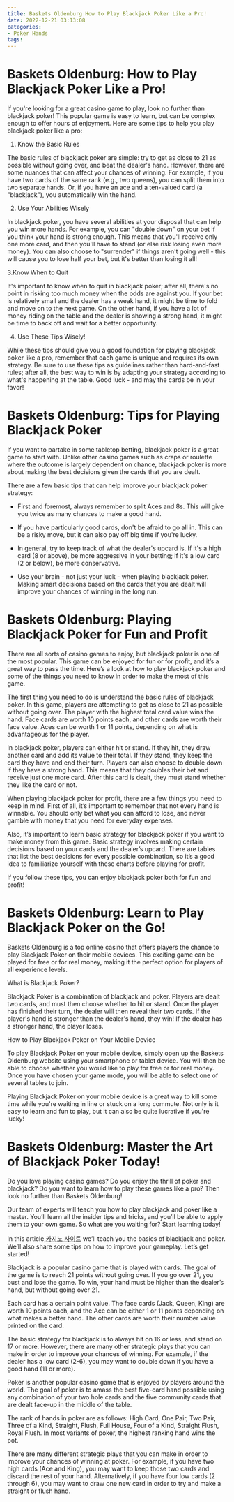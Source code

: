 ```yaml
---
title: Baskets Oldenburg How to Play Blackjack Poker Like a Pro!
date: 2022-12-21 03:13:08
categories:
- Poker Hands
tags:
---
```



#  Baskets Oldenburg: How to Play Blackjack Poker Like a Pro!

If you're looking for a great casino game to play, look no further than blackjack poker! This popular game is easy to learn, but can be complex enough to offer hours of enjoyment. Here are some tips to help you play blackjack poker like a pro:

1. Know the Basic Rules

The basic rules of blackjack poker are simple: try to get as close to 21 as possible without going over, and beat the dealer's hand. However, there are some nuances that can affect your chances of winning. For example, if you have two cards of the same rank (e.g., two queens), you can split them into two separate hands. Or, if you have an ace and a ten-valued card (a "blackjack"), you automatically win the hand.

2. Use Your Abilities Wisely

In blackjack poker, you have several abilities at your disposal that can help you win more hands. For example, you can "double down" on your bet if you think your hand is strong enough. This means that you'll receive only one more card, and then you'll have to stand (or else risk losing even more money). You can also choose to "surrender" if things aren't going well - this will cause you to lose half your bet, but it's better than losing it all!

3.Know When to Quit

It's important to know when to quit in blackjack poker; after all, there's no point in risking too much money when the odds are against you. If your bet is relatively small and the dealer has a weak hand, it might be time to fold and move on to the next game. On the other hand, if you have a lot of money riding on the table and the dealer is showing a strong hand, it might be time to back off and wait for a better opportunity.

4. Use These Tips Wisely!

While these tips should give you a good foundation for playing blackjack poker like a pro, remember that each game is unique and requires its own strategy. Be sure to use these tips as guidelines rather than hard-and-fast rules; after all, the best way to win is by adapting your strategy according to what's happening at the table. Good luck - and may the cards be in your favor!

#  Baskets Oldenburg: Tips for Playing Blackjack Poker

If you want to partake in some tabletop betting, blackjack poker is a great game to start with. Unlike other casino games such as craps or roulette where the outcome is largely dependent on chance, blackjack poker is more about making the best decisions given the cards that you are dealt.

There are a few basic tips that can help improve your blackjack poker strategy:

- First and foremost, always remember to split Aces and 8s. This will give you twice as many chances to make a good hand.

- If you have particularly good cards, don't be afraid to go all in. This can be a risky move, but it can also pay off big time if you're lucky.

- In general, try to keep track of what the dealer's upcard is. If it's a high card (8 or above), be more aggressive in your betting; if it's a low card (2 or below), be more conservative.

- Use your brain - not just your luck - when playing blackjack poker. Making smart decisions based on the cards that you are dealt will improve your chances of winning in the long run.

#  Baskets Oldenburg: Playing Blackjack Poker for Fun and Profit 

There are all sorts of casino games to enjoy, but blackjack poker is one of the most popular. This game can be enjoyed for fun or for profit, and it’s a great way to pass the time. Here’s a look at how to play blackjack poker and some of the things you need to know in order to make the most of this game.

The first thing you need to do is understand the basic rules of blackjack poker. In this game, players are attempting to get as close to 21 as possible without going over. The player with the highest total card value wins the hand. Face cards are worth 10 points each, and other cards are worth their face value. Aces can be worth 1 or 11 points, depending on what is advantageous for the player.

In blackjack poker, players can either hit or stand. If they hit, they draw another card and add its value to their total. If they stand, they keep the card they have and end their turn. Players can also choose to double down if they have a strong hand. This means that they doubles their bet and receive just one more card. After this card is dealt, they must stand whether they like the card or not.

When playing blackjack poker for profit, there are a few things you need to keep in mind. First of all, it’s important to remember that not every hand is winnable. You should only bet what you can afford to lose, and never gamble with money that you need for everyday expenses.

Also, it’s important to learn basic strategy for blackjack poker if you want to make money from this game. Basic strategy involves making certain decisions based on your cards and the dealer’s upcard. There are tables that list the best decisions for every possible combination, so it’s a good idea to familiarize yourself with these charts before playing for profit.

If you follow these tips, you can enjoy blackjack poker both for fun and profit!

#  Baskets Oldenburg: Learn to Play Blackjack Poker on the Go!

Baskets Oldenburg is a top online casino that offers players the chance to play Blackjack Poker on their mobile devices. This exciting game can be played for free or for real money, making it the perfect option for players of all experience levels.

What is Blackjack Poker?

Blackjack Poker is a combination of blackjack and poker. Players are dealt two cards, and must then choose whether to hit or stand. Once the player has finished their turn, the dealer will then reveal their two cards. If the player's hand is stronger than the dealer's hand, they win! If the dealer has a stronger hand, the player loses.

How to Play Blackjack Poker on Your Mobile Device

To play Blackjack Poker on your mobile device, simply open up the Baskets Oldenburg website using your smartphone or tablet device. You will then be able to choose whether you would like to play for free or for real money. Once you have chosen your game mode, you will be able to select one of several tables to join.

Playing Blackjack Poker on your mobile device is a great way to kill some time while you're waiting in line or stuck on a long commute. Not only is it easy to learn and fun to play, but it can also be quite lucrative if you're lucky!

#  Baskets Oldenburg: Master the Art of Blackjack Poker Today!

Do you love playing casino games? Do you enjoy the thrill of poker and blackjack? Do you want to learn how to play these games like a pro? Then look no further than Baskets Oldenburg!

Our team of experts will teach you how to play blackjack and poker like a master. You’ll learn all the insider tips and tricks, and you’ll be able to apply them to your own game. So what are you waiting for? Start learning today!

In this article,[카지노 사이트](https://choegocasino.com/) we’ll teach you the basics of blackjack and poker. We’ll also share some tips on how to improve your gameplay. Let’s get started!

Blackjack is a popular casino game that is played with cards. The goal of the game is to reach 21 points without going over. If you go over 21, you bust and lose the game. To win, your hand must be higher than the dealer’s hand, but without going over 21.

Each card has a certain point value. The face cards (Jack, Queen, King) are worth 10 points each, and the Ace can be either 1 or 11 points depending on what makes a better hand. The other cards are worth their number value printed on the card.

The basic strategy for blackjack is to always hit on 16 or less, and stand on 17 or more. However, there are many other strategic plays that you can make in order to improve your chances of winning. For example, if the dealer has a low card (2-6), you may want to double down if you have a good hand (11 or more).

Poker is another popular casino game that is enjoyed by players around the world. The goal of poker is to amass the best five-card hand possible using any combination of your two hole cards and the five community cards that are dealt face-up in the middle of the table.

The rank of hands in poker are as follows: High Card, One Pair, Two Pair, Three of a Kind, Straight, Flush, Full House, Four of a Kind, Straight Flush, Royal Flush. In most variants of poker, the highest ranking hand wins the pot.

There are many different strategic plays that you can make in order to improve your chances of winning at poker. For example, if you have two high cards (Ace and King), you may want to keep those two cards and discard the rest of your hand. Alternatively, if you have four low cards (2 through 6), you may want to draw one new card in order to try and make a straight or flush hand.